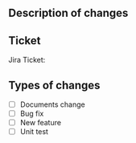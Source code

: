 ## Description of changes

<!-- Describe your changes in detail -->

## Ticket

Jira Ticket:

## Types of changes
- [ ] Documents change
- [ ] Bug fix
- [ ] New feature
- [ ] Unit test
